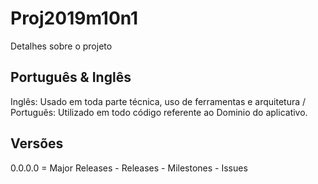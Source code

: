 # Proj2019m10n1

Detalhes sobre o projeto

## Português & Inglês
Inglês: Usado em toda parte técnica, uso de ferramentas e arquitetura / Português: Utilizado em todo código referente ao Dominio do aplicativo.

## Versões

0.0.0.0 = Major Releases - Releases - Milestones - Issues

